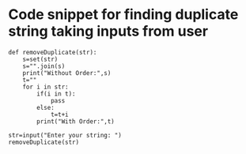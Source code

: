 # Code snippet for finding duplicate string taking inputs from user
```
def removeDuplicate(str): 
    s=set(str) 
    s="".join(s) 
    print("Without Order:",s) 
    t="" 
    for i in str: 
        if(i in t): 
            pass
        else: 
            t=t+i 
        print("With Order:",t) 
      
str=input("Enter your string: ") 
removeDuplicate(str) 
```
